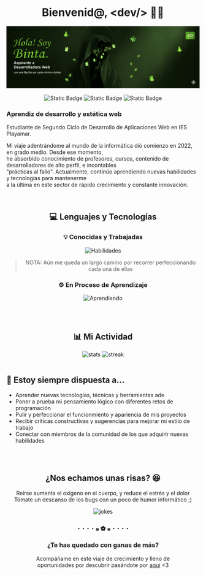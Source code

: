 <div align="center">
  
# Bienvenid@, &lt;dev/&gt; 👋🏾</h1>
![banner](./soy_yo.png)

![Static Badge](https://img.shields.io/badge/codificando-proyectos_de_clase-6DBA25?style=for-the-badge)
![Static Badge](https://img.shields.io/badge/prioridad-estudios-557433?style=for-the-badge)
![Static Badge](https://img.shields.io/badge/meta-contribuir_a_la_comunidad-1E3310?style=for-the-badge)

</div>


### Aprendiz de desarrollo y estética web</h3>

Estudiante de Segundo Ciclo de Desarrollo de Aplicaciones Web en IES Playamar.
    
Mi viaje adentrándome al mundo de la informática dió comienzo en 2022, en grado medio. Desde ese  momento, <br>
he absorbido conocimiento de profesores, cursos, contenido de desarrolladores de alto perfil, e incontables <br>
"prácticas al fallo". Actualmente, continúo aprendiendo nuevas habilidades y  tecnologías para mantenerme <br>
a la última en este sector de rápido crecimiento y constante innovación. <br>

<br>

<div align="center">
  
  ## 💻 Lenguajes y Tecnologías</h2>
  ### 💡 Conocidas y Trabajadas
  ![Habilidades](https://skillicons.dev/icons?i=html,css,java,javascript,mysql,python,git,github,ubuntu,linux,debian,vscode,eclipse,wordpress&theme=dark&perline=7)
    
  > NOTA: Aún me queda un largo camino por recorrer perfeccionando cada una de ellas
  
  ### ⚙️ En Proceso de Aprendizaje
  ![Aprendiendo](https://skillicons.dev/icons?i=php,bootstrap,sass,laravel&theme=dark)
</div>

<br>
<br>

<div align="center">
  
  ## 📊 Mi Actividad

  <img src="https://github-readme-stats.vercel.app/api?username=bintidev&show_icons=true&theme=merko" alt="stats" style="width: 445px;"/>
  <img src="https://github-readme-streak-stats.herokuapp.com/?user=bintidev&theme=merko&date_format=j.n.Y" alt="streak" style="width: 465.55px;"/>
  
</div>

<br>

## 💭 Estoy siempre dispuesta a...
  - Aprender nuevas tecnologías, técnicas y herramientas ade</li>
  - Poner a prueba mi pensamiento lógico con diferentes retos de programación</li>
  - Pulir y perfeccionar el funcionmiento y apariencia de mis proyectos</li>
  - Recibir críticas constructivas y sugerencias para mejorar mi estilo de trabajo</li>
  - Conectar con miembros de la comunidad de los que adquirir nuevas habilidades</li>

<br>
<br>

<div align="center">
  
  ## ¿Nos echamos unas risas? 😆
  Reírse aumenta el oxígeno en el cuerpo, y reduce el estrés y el dolor <br>
  Tómate un descanso de los bugs con un poco de humor informático ;)

  <img src="https://readme-jokes.vercel.app/api?hideBorder&theme=merko" alt="jokes" style="width: 500px;"/>
  
</div>

<h3 align="center">･  ･  ･  ･  ๑ ✿ ๑  ･  ･  ･  ･</h3>

<div align="center">
  
  ### ¿Te has quedado con ganas de más?
  Acompáñame en este viaje de crecimiento y lleno de <br>
  oportunidades por descubrir pasándote por <a href="https://github.com/bintidev" alt="Mi perfil">aquí</a> <3
  
</div>
